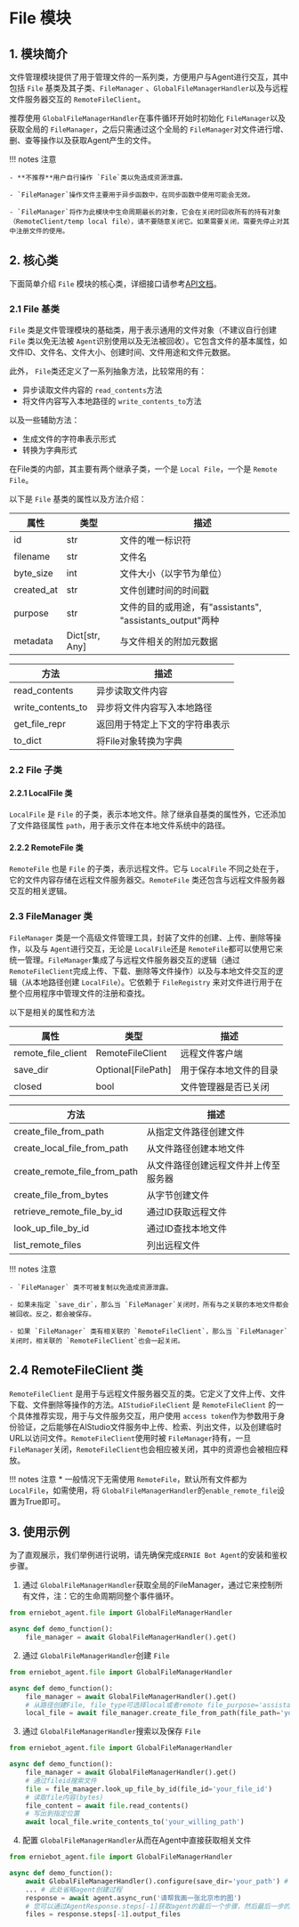 # File 模块

## 1. 模块简介

文件管理模块提供了用于管理文件的一系列类，方便用户与Agent进行交互，其中包括 `File` 基类及其子类、`FileManager` 、`GlobalFileManagerHandler`以及与远程文件服务器交互的  `RemoteFileClient`。

推荐使用  `GlobalFileManagerHandler`在事件循环开始时初始化 `FileManager`以及获取全局的 `FileManager`，之后只需通过这个全局的 `FileManager`对文件进行增、删、查等操作以及获取Agent产生的文件。

!!! notes 注意

    - **不推荐**用户自行操作 `File`类以免造成资源泄露。

    - `FileManager`操作文件主要用于异步函数中，在同步函数中使用可能会无效。

    - `FileManager`将作为此模块中生命周期最长的对象，它会在关闭时回收所有的持有对象（RemoteClient/temp local file），请不要随意关闭它。如果需要关闭，需要先停止对其中注册文件的使用。

## 2. 核心类

下面简单介绍 `File` 模块的核心类，详细接口请参考[API文档](../package/erniebot_agent/file.md)。

### 2.1 File 基类

`File` 类是文件管理模块的基础类，用于表示通用的文件对象（不建议自行创建 `File` 类以免无法被 `Agent`识别使用以及无法被回收）。它包含文件的基本属性，如文件ID、文件名、文件大小、创建时间、文件用途和文件元数据。

此外， `File`类还定义了一系列抽象方法，比较常用的有：

* 异步读取文件内容的 `read_contents`方法
* 将文件内容写入本地路径的 `write_contents_to`方法

以及一些辅助方法：

* 生成文件的字符串表示形式
* 转换为字典形式

在File类的内部，其主要有两个继承子类，一个是 `Local File`，一个是 `Remote File`。

以下是 `File` 基类的属性以及方法介绍：

| 属性       | 类型           | 描述                                                      |
| ---------- | -------------- | --------------------------------------------------------- |
| id         | str            | 文件的唯一标识符                                          |
| filename   | str            | 文件名                                                    |
| byte_size  | int            | 文件大小（以字节为单位）                                  |
| created_at | str            | 文件创建时间的时间戳                                      |
| purpose    | str            | 文件的目的或用途，有"assistants", "assistants_output"两种 |
| metadata   | Dict[str, Any] | 与文件相关的附加元数据                                    |

| 方法              | 描述                           |
| ----------------- | ------------------------------ |
| read_contents     | 异步读取文件内容               |
| write_contents_to | 异步将文件内容写入本地路径     |
| get_file_repr     | 返回用于特定上下文的字符串表示 |
| to_dict           | 将File对象转换为字典           |

### 2.2 File 子类

#### 2.2.1 LocalFile 类

`LocalFile` 是 `File` 的子类，表示本地文件。除了继承自基类的属性外，它还添加了文件路径属性 `path`，用于表示文件在本地文件系统中的路径。

#### 2.2.2 RemoteFile 类

`RemoteFile` 也是 `File` 的子类，表示远程文件。它与 `LocalFile` 不同之处在于，它的文件内容存储在远程文件服务器交。`RemoteFile` 类还包含与远程文件服务器交互的相关逻辑。

### 2.3 FileManager 类

`FileManager` 类是一个高级文件管理工具，封装了文件的创建、上传、删除等操作，以及与 `Agent`进行交互，无论是  `LocalFile`还是 `RemoteFile`都可以使用它来统一管理。`FileManager`集成了与远程文件服务器交互的逻辑（通过 `RemoteFileClient`完成上传、下载、删除等文件操作）以及与本地文件交互的逻辑（从本地路径创建 `LocalFile`）。它依赖于 `FileRegistry` 来对文件进行用于在整个应用程序中管理文件的注册和查找。

以下是相关的属性和方法

| 属性               | 类型               | 描述                     |
| ------------------ | ------------------ | ------------------------ |
| remote_file_client | RemoteFileClient   | 远程文件客户端         |
| save_dir           | Optional[FilePath] | 用于保存本地文件的目录 |
| closed             | bool               | 文件管理器是否已关闭   |

| 方法                         | 描述                                 |
| ---------------------------- | ------------------------------------ |
| create_file_from_path        | 从指定文件路径创建文件               |
| create_local_file_from_path  | 从文件路径创建本地文件               |
| create_remote_file_from_path | 从文件路径创建远程文件并上传至服务器 |
| create_file_from_bytes       | 从字节创建文件                       |
| retrieve_remote_file_by_id   | 通过ID获取远程文件                   |
| look_up_file_by_id           | 通过ID查找本地文件                   |
| list_remote_files            | 列出远程文件                         |

!!! notes 注意

    - `FileManager` 类不可被复制以免造成资源泄露。

    - 如果未指定 `save_dir`，那么当 `FileManager`关闭时，所有与之关联的本地文件都会被回收。反之，都会被保存。

    - 如果 `FileManager` 类有相关联的 `RemoteFileClient`，那么当 `FileManager`关闭时，相关联的 `RemoteFileClient`也会一起关闭。

## 2.4 RemoteFileClient 类

`RemoteFileClient` 是用于与远程文件服务器交互的类。它定义了文件上传、文件下载、文件删除等操作的方法。`AIStudioFileClient` 是 `RemoteFileClient` 的一个具体推荐实现，用于与文件服务交互，用户使用 `access token`作为参数用于身份验证，之后能够在AIStudio文件服务中上传、检索、列出文件，以及创建临时URL以访问文件。`RemoteFileClient`使用时被 `FileManager`持有，一旦 `FileManager`关闭，`RemoteFileClient`也会相应被关闭，其中的资源也会被相应释放。

!!! notes 注意
    * 一般情况下无需使用 `RemoteFile`，默认所有文件都为 `LocalFile`，如需使用，将 `GlobalFileManagerHandler`的`enable_remote_file`设置为True即可。

## 3. 使用示例

为了直观展示，我们举例进行说明，请先确保完成`ERNIE Bot Agent`的安装和鉴权步骤。

1. 通过 `GlobalFileManagerHandler`获取全局的FileManager，通过它来控制所有文件，注：它的生命周期同整个事件循环。

```python
from erniebot_agent.file import GlobalFileManagerHandler

async def demo_function():
    file_manager = await GlobalFileManagerHandler().get()  
```
2. 通过 `GlobalFileManagerHandler`创建 `File`

```python
from erniebot_agent.file import GlobalFileManagerHandler

async def demo_function():
    file_manager = await GlobalFileManagerHandler().get()
    # 从路径创建File, file_type可选择local或者remote file_purpose='assistant'代表用于给LLM输入使用
    local_file = await file_manager.create_file_from_path(file_path='your_path', file_type='local')
```
3. 通过 `GlobalFileManagerHandler`搜索以及保存 `File`

```python
from erniebot_agent.file import GlobalFileManagerHandler

async def demo_function():
    file_manager = await GlobalFileManagerHandler().get()
    # 通过fileid搜索文件
    file = file_manager.look_up_file_by_id(file_id='your_file_id')
    # 读取file内容(bytes)
    file_content = await file.read_contents()
    # 写出到指定位置
    await local_file.write_contents_to('your_willing_path')
```
4. 配置 `GlobalFileManagerHandler`从而在Agent中直接获取相关文件

```python
from erniebot_agent.file import GlobalFileManagerHandler

async def demo_function():
    await GlobalFileManagerHandler().configure(save_dir='your_path') # 需要在事件循环最开始配置
    ... # 此处省略agent创建过程
    response = await agent.async_run('请帮我画一张北京市的图')
    # 您可以通过AgentResponse.steps[-1]获取agent的最后一个步骤，然后最后一步的输出文件；或者在save_dir中找到所有文件
    files = response.steps[-1].output_files
```